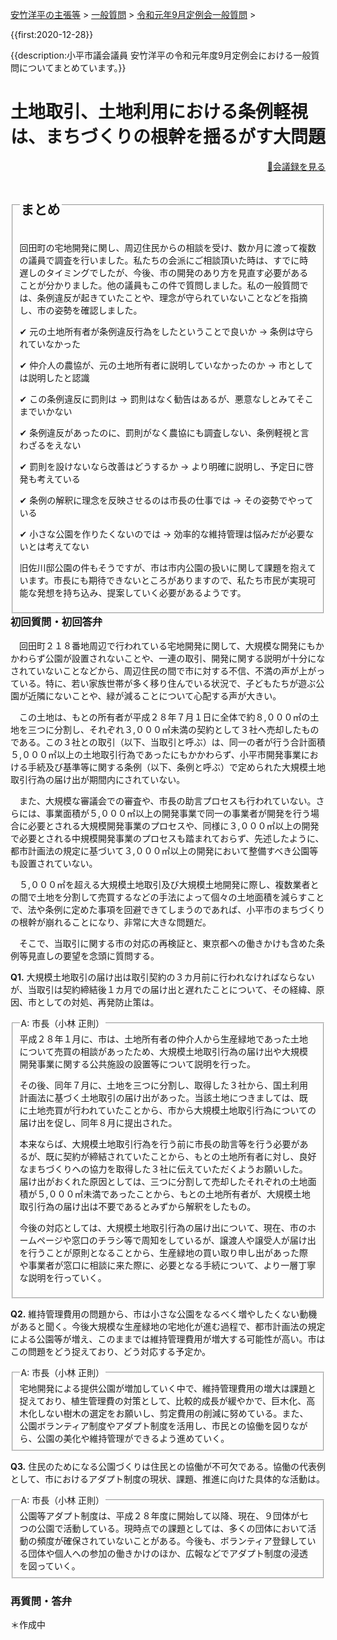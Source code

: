 <p class="breadcrumbs"><a href="../../../index.md">安竹洋平の主張等</a> > <a href="../../index.md">一般質問</a> > <a href="./index.md">令和元年9月定例会一般質問</a> > 

{{first:2020-12-28}}

{{description:小平市議会議員 安竹洋平の令和元年度9月定例会における一般質問についてまとめています。}}

<style type="text/css">
h4 {
  text-decoration: underline;
}
</style>

# 土地取引、土地利用における条例軽視は、まちづくりの根幹を揺るがす大問題

<p style="text-align:right"><a href="https://ssp.kaigiroku.net/tenant/kodaira/SpMinuteView.html?council_id=1078&schedule_id=17&minute_id=169&is_search=true">📄会議録を見る</a></p>

<fieldset class="point">
  <legend>
    <h2 class="point"> まとめ </h2>
  </legend>
  <p class="point">回田町の宅地開発に関し、周辺住民からの相談を受け、数か月に渡って複数の議員で調査を行いました。私たちの会派にご相談頂いた時は、すでに時遅しのタイミングでしたが、今後、市の開発のあり方を見直す必要があることが分かりました。他の議員もこの件で質問しました。私の一般質問では、条例違反が起きていたことや、理念が守られていないことなどを指摘し、市の姿勢を確認しました。</p>
  <p class="point">✔ 元の土地所有者が条例違反行為をしたということで良いか<span> → 条例は守られていなかった</span></p>
  <p class="point">✔ 仲介人の農協が、元の土地所有者に説明していなかったのか<span>  → 市としては説明したと認識</span></p>
  <p class="point">✔ この条例違反に罰則は<span>  → 罰則はなく勧告はあるが、悪意なしとみてそこまでいかない</span></p>
  <p class="point">✔ 条例違反があったのに、罰則がなく農協にも調査しない、条例軽視と言わざるをえない</span></p>
  <p class="point">✔ 罰則を設けないなら改善はどうするか<span> → より明確に説明し、予定日に啓発も考えている</span></p>
  <p class="point">✔ 条例の解釈に理念を反映させるのは市長の仕事では<span> → その姿勢でやっている</span></p>
  <p class="point">✔ 小さな公園を作りたくないのでは<span> → 効率的な維持管理は悩みだが必要ないとは考えてない</span></p>
  <p class="point">旧佐川邸公園の件もそうですが、市は市内公園の扱いに関して課題を抱えています。市長にも期待できないところがありますので、私たち市民が実現可能な発想を持ち込み、提案していく必要があるようです。</p>
</fieldset>

<h3 style="margin-top:0"> 初回質問・初回答弁</h3>

<div class="letter">

　回田町２１８番地周辺で行われている宅地開発に関して、大規模な開発にもかかわらず公園が設置されないことや、一連の取引、開発に関する説明が十分になされていないことなどから、周辺住民の間で市に対する不信、不満の声が上がっている。特に、若い家族世帯が多く移り住んでいる状況で、子どもたちが遊ぶ公園が近隣にないことや、緑が減ることについて心配する声が大きい。

　この土地は、もとの所有者が平成２８年７月１日に全体で約８,０００㎡の土地を三つに分割し、それぞれ３,０００㎡未満の契約として３社へ売却したものである。この３社との取引（以下、当取引と呼ぶ）は、同一の者が行う合計面積５,０００㎡以上の土地取引行為であったにもかかわらず、小平市開発事業における手続及び基準等に関する条例（以下、条例と呼ぶ）で定められた大規模土地取引行為の届け出が期間内にされていない。

　また、大規模な審議会での審査や、市長の助言プロセスも行われていない。さらには、事業面積が５,０００㎡以上の開発事業で同一の事業者が開発を行う場合に必要とされる大規模開発事業のプロセスや、同様に３,０００㎡以上の開発で必要とされる中規模開発事業のプロセスも踏まれておらず、先述したように、都市計画法の規定に基づいて３,０００㎡以上の開発において整備すべき公園等も設置されていない。

　５,０００㎡を超える大規模土地取引及び大規模土地開発に際し、複数業者との間で土地を分割して売買するなどの手法によって個々の土地面積を減らすことで、法や条例に定めた事項を回避できてしまうのであれば、小平市のまちづくりの根幹が崩れることになり、非常に大きな問題だ。

　そこで、当取引に関する市の対応の再検証と、東京都への働きかけも含めた条例等見直しの要望を念頭に質問する。


**Q1.** 大規模土地取引の届け出は取引契約の３カ月前に行われなければならないが、当取引は契約締結後１カ月での届け出と遅れたことについて、その経緯、原因、市としての対処、再発防止策は。

<fieldset class="touben">
<legend>A: 市長（小林 正則）</legend>
平成２８年１月に、市は、土地所有者の仲介人から生産緑地であった土地について売買の相談があったため、大規模土地取引行為の届け出や大規模開発事業に関する公共施設の設置等について説明を行った。

その後、同年７月に、土地を三つに分割し、取得した３社から、国土利用計画法に基づく土地取引の届け出があった。当該土地につきましては、既に土地売買が行われていたことから、市から大規模土地取引行為についての届け出を促し、同年８月に提出された。

本来ならば、大規模土地取引行為を行う前に市長の助言等を行う必要があるが、既に契約が締結されていたことから、もとの土地所有者に対し、良好なまちづくりへの協力を取得した３社に伝えていただくようお願いした。届け出がおくれた原因としては、三つに分割して売却したそれぞれの土地面積が５,０００㎡未満であったことから、もとの土地所有者が、大規模土地取引行為の届け出は不要であるとみずから解釈をしたもの。

今後の対応としては、大規模土地取引行為の届け出について、現在、市のホームページや窓口のチラシ等で周知をしているが、譲渡人や譲受人が届け出を行うことが原則となることから、生産緑地の買い取り申し出があった際や事業者が窓口に相談に来た際に、必要となる手続について、より一層丁寧な説明を行っていく。
</fieldset>

**Q2.** 維持管理費用の問題から、市は小さな公園をなるべく増やしたくない動機があると聞く。今後大規模な生産緑地の宅地化が進む過程で、都市計画法の規定による公園等が増え、このままでは維持管理費用が増大する可能性が高い。市はこの問題をどう捉えており、どう対応する予定か。

<fieldset class="touben">
<legend>A: 市長（小林 正則）</legend>
宅地開発による提供公園が増加していく中で、維持管理費用の増大は課題と捉えており、植生管理費の対策として、比較的成長が緩やかで、巨木化、高木化しない樹木の選定をお願いし、剪定費用の削減に努めている。また、公園ボランティア制度やアダプト制度を活用し、市民との協働を図りながら、公園の美化や維持管理ができるよう進めていく。
</fieldset>

**Q3.** 住民のためになる公園づくりは住民との協働が不可欠である。協働の代表例として、市におけるアダプト制度の現状、課題、推進に向けた具体的な活動は。
 
<fieldset class="touben">
<legend>A: 市長（小林 正則）</legend>
公園等アダプト制度は、平成２８年度に開始して以降、現在、９団体が七つの公園で活動している。現時点での課題としては、多くの団体において活動の頻度が確保されていないことがある。今後も、ボランティア登録している団体や個人への参加の働きかけのほか、広報などでアダプト制度の浸透を図っていく。
</fieldset>

</div>


### 再質問・答弁


＊作成中